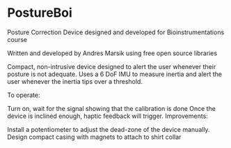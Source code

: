 # PostureBoi
Posture Correction Device designed and developed for Bioinstrumentations course

Written and developed by Andres Marsik using free open source libraries

Compact, non-intrusive device designed to alert the user whenever their posture is not adequate. Uses a 6 DoF IMU to measure inertia and alert the user whenever the inertia tips over a threshold.

To operate:

Turn on, wait for the signal showing that the calibration is done
Once the device is inclined enough, haptic feedback will trigger.
Improvements:

Install a potentiometer to adjust the dead-zone of the device manually.
Design compact casing with magnets to attach to shirt collar
